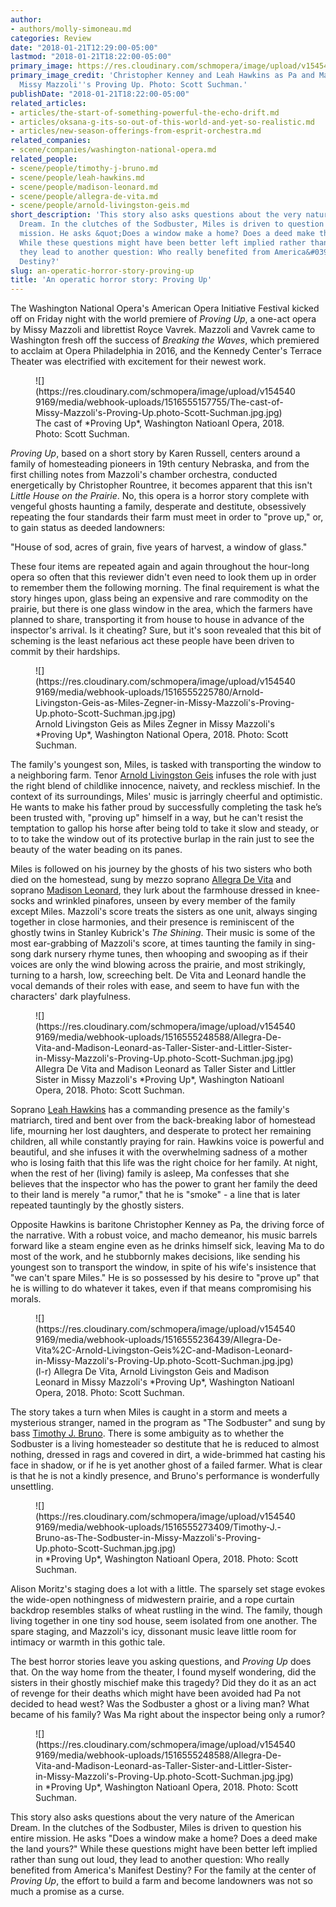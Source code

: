 ```yaml
---
author:
- authors/molly-simoneau.md
categories: Review
date: "2018-01-21T12:29:00-05:00"
lastmod: "2018-01-21T18:22:00-05:00"
primary_image: https://res.cloudinary.com/schmopera/image/upload/v1545409169/media/webhook-uploads/1516555443085/sq---Christopher-Kenney-and-Leah-Hawkins-as-Pa-and-Ma-Zegner-in-Missy-Mazzoli's-Proving-Up.photo-Scott-Suchman.jpg.jpg
primary_image_credit: 'Christopher Kenney and Leah Hawkins as Pa and Ma Zegner in
  Missy Mazzoli''s Proving Up. Photo: Scott Suchman.'
publishDate: "2018-01-21T18:22:00-05:00"
related_articles:
- articles/the-start-of-something-powerful-the-echo-drift.md
- articles/oksana-g-its-so-out-of-this-world-and-yet-so-realistic.md
- articles/new-season-offerings-from-esprit-orchestra.md
related_companies:
- scene/companies/washington-national-opera.md
related_people:
- scene/people/timothy-j-bruno.md
- scene/people/leah-hawkins.md
- scene/people/madison-leonard.md
- scene/people/allegra-de-vita.md
- scene/people/arnold-livingston-geis.md
short_description: 'This story also asks questions about the very nature of the American
  Dream. In the clutches of the Sodbuster, Miles is driven to question his entire
  mission. He asks &quot;Does a window make a home? Does a deed make the land yours?&quot;
  While these questions might have been better left implied rather than sung out loud,
  they lead to another question: Who really benefited from America&#039;s Manifest
  Destiny?'
slug: an-operatic-horror-story-proving-up
title: 'An operatic horror story: Proving Up'
---
```


The Washington National Opera's American Opera Initiative Festival kicked off on Friday night with the world premiere of *Proving Up*, a one-act opera by Missy Mazzoli and librettist Royce Vavrek. Mazzoli and Vavrek came to Washington fresh off the success of *Breaking the Waves*, which premiered to acclaim at Opera Philadelphia in 2016, and the Kennedy Center's Terrace Theater was electrified with excitement for their newest work.

<figure data-type="image">![](https://res.cloudinary.com/schmopera/image/upload/v1545409169/media/webhook-uploads/1516555157755/The-cast-of-Missy-Mazzoli's-Proving-Up.photo-Scott-Suchman.jpg.jpg)
<figcaption>The cast of *Proving Up*, Washington Natioanl Opera, 2018. Photo: Scott Suchman.</figcaption>
</figure>

*Proving Up*, based on a short story by Karen Russell, centers around a family of homesteading pioneers in 19th century Nebraska, and from the first chilling notes from Mazzoli's chamber orchestra, conducted energetically by Christopher Rountree, it becomes apparent that this isn't *Little House on the Prairie*. No, this opera is a horror story complete with vengeful ghosts haunting a family, desperate and destitute, obsessively repeating the four standards their farm must meet in order to "prove up," or, to gain status as deeded landowners: 

"House of sod, acres of grain, five years of harvest, a window of glass." 

These four items are repeated again and again throughout the hour-long opera so often that this reviewer didn't even need to look them up in order to remember them the following morning. The final requirement is what the story hinges upon, glass being an expensive and rare commodity on the prairie, but there is one glass window in the area, which the farmers have planned to share, transporting it from house to house in advance of the inspector's arrival.  Is it cheating?  Sure, but it's soon revealed that this bit of scheming is the least nefarious act these people have been driven to commit by their hardships.

<figure data-type="image">![](https://res.cloudinary.com/schmopera/image/upload/v1545409169/media/webhook-uploads/1516555225780/Arnold-Livingston-Geis-as-Miles-Zegner-in-Missy-Mazzoli's-Proving-Up.photo-Scott-Suchman.jpg.jpg)
<figcaption>Arnold Livingston Geis as Miles Zegner in Missy Mazzoli's *Proving Up*, Washington National Opera, 2018. Photo: Scott Suchman.</figcaption>
</figure>

The family's youngest son, Miles, is tasked with transporting the window to a neighboring farm. Tenor [Arnold Livingston Geis](/scene/people/arnold-livingston-geis/) infuses the role with just the right blend of childlike innocence, naivety, and reckless mischief. In the context of its surroundings, Miles' music is jarringly cheerful and optimistic. He wants to make his father proud by successfully completing the task he’s been trusted with, "proving up" himself in a way, but he can't resist the temptation to gallop his horse after being told to take it slow and steady, or to to take the window out of its protective burlap in the rain just to see the beauty of the water beading on its panes.

Miles is followed on his journey by the ghosts of his two sisters who both died on the homestead, sung by mezzo soprano [Allegra De Vita](/scene/people/allegra-de-vita/) and soprano [Madison Leonard](/scene/people/madison-leonard/), they lurk about the farmhouse dressed in knee-socks and wrinkled pinafores, unseen by every member of the family except Miles. Mazzoli's score treats the sisters as one unit, always singing together in close harmonies, and their presence is reminiscent of the ghostly twins in Stanley Kubrick's *The Shining*. Their music is some of the most ear-grabbing of Mazzoli's score, at times taunting the family in sing-song dark nursery rhyme tunes, then whooping and swooping as if their voices are only the wind blowing across the prairie, and most strikingly, turning to a harsh, low, screeching belt. De Vita and Leonard handle the vocal demands of their roles with ease, and seem to have fun with the characters' dark playfulness.

<figure data-type="image">![](https://res.cloudinary.com/schmopera/image/upload/v1545409169/media/webhook-uploads/1516555248588/Allegra-De-Vita-and-Madison-Leonard-as-Taller-Sister-and-Littler-Sister-in-Missy-Mazzoli's-Proving-Up.photo-Scott-Suchman.jpg.jpg)
<figcaption>Allegra De Vita and Madison Leonard as Taller Sister and Littler Sister in Missy Mazzoli's *Proving Up*, Washington Natioanl Opera, 2018. Photo: Scott Suchman.</figcaption>
</figure>

Soprano [Leah Hawkins](/scene/people/leah-hawkins/) has a commanding presence as the family's matriarch, tired and bent over from the back-breaking labor of homestead life, mourning her lost daughters, and desperate to protect her remaining children, all while constantly praying for rain. Hawkins voice is powerful and beautiful, and she infuses it with the overwhelming sadness of a mother who is losing faith that this life was the right choice for her family. At night, when the rest of her (living) family is asleep, Ma confesses that she believes that the inspector who has the power to grant her family the deed to their land is merely "a rumor," that he is "smoke" - a line that is later repeated tauntingly by the ghostly sisters.

Opposite Hawkins is baritone Christopher Kenney as Pa, the driving force of the narrative. With a robust voice, and macho demeanor, his music barrels forward like a steam engine even as he drinks himself sick, leaving Ma to do most of the work, and he stubbornly makes decisions, like sending his youngest son to transport the window, in spite of his wife's insistence that "we can't spare Miles." He is so possessed by his desire to "prove up" that he is willing to do whatever it takes, even if that means compromising his morals.

<figure data-type="image">![](https://res.cloudinary.com/schmopera/image/upload/v1545409169/media/webhook-uploads/1516555236439/Allegra-De-Vita%2C-Arnold-Livingston-Geis%2C-and-Madison-Leonard-in-Missy-Mazzoli's-Proving-Up.photo-Scott-Suchman.jpg.jpg)
<figcaption>(l-r) Allegra De Vita, Arnold Livingston Geis and Madison Leonard in Missy Mazzoli's *Proving Up*, Washington Natioanl Opera, 2018. Photo: Scott Suchman.</figcaption>
</figure>

The story takes a turn when Miles is caught in a storm and meets a mysterious stranger, named in the program as "The Sodbuster" and sung by bass [Timothy J. Bruno](/scene/people/timothy-j-bruno/). There is some ambiguity as to whether the Sodbuster is a living homesteader so destitute that he is reduced to almost nothing, dressed in rags and covered in dirt, a wide-brimmed hat casting his face in shadow, or if he is yet another ghost of a failed farmer. What is clear is that he is not a kindly presence, and Bruno's performance is wonderfully unsettling.

<figure data-type="image">![](https://res.cloudinary.com/schmopera/image/upload/v1545409169/media/webhook-uploads/1516555273409/Timothy-J.-Bruno-as-The-Sodbuster-in-Missy-Mazzoli's-Proving-Up.photo-Scott-Suchman.jpg.jpg)
<figcaption> in *Proving Up*, Washington Natioanl Opera, 2018. Photo: Scott Suchman.</figcaption>
</figure>

Alison Moritz's staging does a lot with a little. The sparsely set stage evokes the wide-open nothingness of midwestern prairie, and a rope curtain backdrop resembles stalks of wheat rustling in the wind. The family, though living together in one tiny sod house, seem isolated from one another. The spare staging, and Mazzoli's icy, dissonant music leave little room for intimacy or warmth in this gothic tale.

The best horror stories leave you asking questions, and *Proving Up* does that. On the way home from the theater, I found myself wondering, did the sisters in their ghostly mischief make this tragedy? Did they do it as an act of revenge for their deaths which might have been avoided had Pa not decided to head west? Was the Sodbuster a ghost or a living man? What became of his family? Was Ma right about the inspector being only a rumor?

<figure data-type="image">![](https://res.cloudinary.com/schmopera/image/upload/v1545409169/media/webhook-uploads/1516555248588/Allegra-De-Vita-and-Madison-Leonard-as-Taller-Sister-and-Littler-Sister-in-Missy-Mazzoli's-Proving-Up.photo-Scott-Suchman.jpg.jpg)
<figcaption> in *Proving Up*, Washington Natioanl Opera, 2018. Photo: Scott Suchman.</figcaption>
</figure>

This story also asks questions about the very nature of the American Dream. In the clutches of the Sodbuster, Miles is driven to question his entire mission. He asks "Does a window make a home? Does a deed make the land yours?" While these questions might have been better left implied rather than sung out loud, they lead to another question: Who really benefited from America's Manifest Destiny? For the family at the center of *Proving Up*, the effort to build a farm and become landowners was not so much a promise as a curse.
